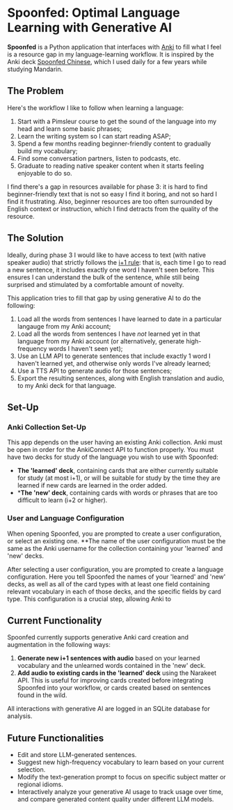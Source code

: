 # Spoonfed: Optimal Language Learning with Generative AI

**Spoonfed** is a Python application that interfaces with [Anki](https://apps.ankiweb.net/) to fill what I feel is a resource gap in my language-learning workflow. It is inspired by the Anki deck [Spoonfed Chinese](https://promagma.gumroad.com/l/IEmpwF), which I used daily for a few years while studying Mandarin. 

## The Problem
Here's the workflow I like to follow when learning a language:
1. Start with a Pimsleur course to get the sound of the language into my head and learn some basic phrases;
2. Learn the writing system so I can start reading ASAP;
3. Spend a few months reading beginner-friendly content to gradually build my vocabulary;
4. Find some conversation partners, listen to podcasts, etc.
5. Graduate to reading native speaker content when it starts feeling enjoyable to do so.

I find there's a gap in resources available for phase 3: it is hard to find beginner-friendly text that is not so easy I find it boring, and not so hard I find it frustrating. Also, beginner resources are too often surrounded by English context or instruction, which I find detracts from the quality of the resource. 

## The Solution
Ideally, during phase 3 I would like to have access to text (with native speaker audio) that strictly follows the [i+1 rule](https://en.wikipedia.org/wiki/Input_hypothesis): that is, each time I go to read a new sentence, it includes exactly one word I haven't seen before. This ensures I can understand the bulk of the sentence, while still being surprised and stimulated by a comfortable amount of novelty. 

This application tries to fill that gap by using generative AI to do the following:
1. Load all the words from sentences I have learned to date in a particular langauge from my Anki account;
2. Load all the words from sentences I have _not_ learned yet in that language from my Anki account (or alternatively, generate high-frequency words I haven't seen yet);
3. Use an LLM API to generate sentences that include exactly 1 word I haven't learned yet, and otherwise only words I've already learned;
4. Use a TTS API to generate audio for those sentences;
5. Export the resulting sentences, along with English translation and audio, to my Anki deck for that language.

## Set-Up

### Anki Collection Set-Up
This app depends on the user having an existing Anki collection. Anki must be open in order for the AnkiConnect API to function properly. You must have two decks for study of the language you wish to use with Spoonfed:
- **The 'learned' deck**, containing cards that are either currently suitable for study (at most i+1), or will be suitable for study by the time they are learned if new cards are learned in the order added.
- ***The 'new' deck**, containing cards with words or phrases that are too difficult to learn (i+2 or higher). 

### User and Language Configuration 
When opening Spoonfed, you are prompted to create a user configuration, or select an existing one. **The name of the user configuration must be the same as the Anki username for the collection containing your 'learned' and 'new' decks.

After selecting a user configuration, you are prompted to create a language configuration. Here you tell Spoonfed the names of your 'learned' and 'new' decks, as well as all of the card types with at least one field containing relevant vocabulary in each of those decks, and the specific fields by card type. This configuration is a crucial step, allowing Anki to 

## Current Functionality
Spoonfed currently supports generative Anki card creation and augmentation in the following ways:

1. **Generate new i+1 sentences with audio** based on your learned vocabulary and the unlearned words contained in the 'new' deck. 
2. **Add audio to existing cards in the 'learned' deck** using the Narakeet API. This is useful for improving cards created before integrating Spoonfed into your workflow, or cards created based on sentences found in the wild. 

All interactions with generative AI are logged in an SQLite database for analysis. 
## Future Functionalities

- Edit and store LLM-generated sentences.
- Suggest new high-frequency vocabulary to learn based on your current selection.
- Modify the text-generation prompt to focus on specific subject matter or regional idioms.
- Interactively analyze your generative AI usage to track usage over time, and compare generated content quality under different LLM models.
